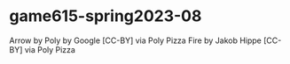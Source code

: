# game615-spring2023-08

Arrow by Poly by Google [CC-BY] via Poly Pizza
Fire by Jakob Hippe [CC-BY] via Poly Pizza
